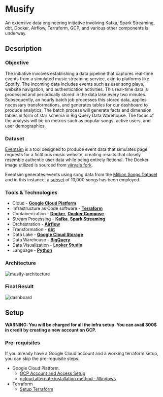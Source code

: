 # Musify

An extensive data engineering initiative involving Kafka, Spark Streaming, dbt, Docker, Airflow, Terraform, GCP, and various other components is underway.

## Description

### Objective

The initiative involves establishing a data pipeline that captures real-time events from a simulated music streaming service, akin to platforms like Spotify. The incoming data includes events such as user song plays, website navigation, and authentication activities. This real-time data is processed and periodically stored in the data lake every two minutes. Subsequently, an hourly batch job processes this stored data, applies necessary transformations, and generates tables for our dashboard to produce analytics. The batch process will generate facts and dimension tables in form of star schema in Big Query Data Warehouse. The focus of the analysis will be on metrics such as popular songs, active users, and user demographics.

### Dataset

[Eventsim](https://github.com/Interana/eventsim) is a tool designed to produce event data that simulates page requests for a fictitious music website, creating results that closely resemble authentic user data while being entirely fictional. The Docker image utilized is sourced from [viirya's fork](https://github.com/viirya/eventsim).

Eventsim generates events using song data from the [Million Songs Dataset](http://millionsongdataset.com) and in this instance, a [subset](http://millionsongdataset.com/pages/getting-dataset/#subset) of 10,000 songs has been employed.

### Tools & Technologies

- Cloud - [**Google Cloud Platform**](https://cloud.google.com)
- Infrastructure as Code software - [**Terraform**](https://www.terraform.io)
- Containerization - [**Docker**](https://www.docker.com), [**Docker Compose**](https://docs.docker.com/compose/)
- Stream Processing - [**Kafka**](https://kafka.apache.org), [**Spark Streaming**](https://spark.apache.org/docs/latest/streaming-programming-guide.html)
- Orchestration - [**Airflow**](https://airflow.apache.org)
- Transformation - [**dbt**](https://www.getdbt.com)
- Data Lake - [**Google Cloud Storage**](https://cloud.google.com/storage)
- Data Warehouse - [**BigQuery**](https://cloud.google.com/bigquery)
- Data Visualization - [**Looker Studio**](https://lookerstudio.google.com/)
- Language - [**Python**](https://www.python.org)

### Architecture

![musify-architecture](images/Musify-Architecture.jpg)

### Final Result

![dashboard](images/dashboard.png)
## Setup

**WARNING: You will be charged for all the infra setup. You can avail 300$ in credit by creating a new account on GCP.**
### Pre-requisites

If you already have a Google Cloud account and a working terraform setup, you can skip the pre-requisite steps.

- Google Cloud Platform. 
  - [GCP Account and Access Setup](setup/gcp.md)
  - [gcloud alternate installation method - Windows](https://github.com/DataTalksClub/data-engineering-zoomcamp/blob/main/week_1_basics_n_setup/1_terraform_gcp/windows.md#google-cloud-sdk)
- Terraform
  - [Setup Terraform](https://github.com/DataTalksClub/data-engineering-zoomcamp/blob/main/week_1_basics_n_setup/1_terraform_gcp/windows.md#terraform)
